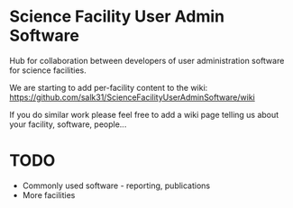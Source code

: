 # Science Facility User Admin Software
Hub for collaboration between developers of user administration software for science facilities.

We are starting to add per-facility content to the wiki:
https://github.com/salk31/ScienceFacilityUserAdminSoftware/wiki

If you do similar work please feel free to add a wiki page telling us about your facility, software, people...

TODO
====
* Commonly used software - reporting, publications
* More facilities



